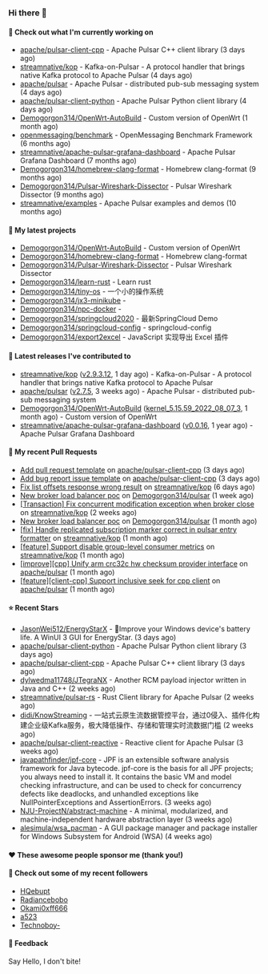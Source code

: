 ### Hi there 👋

#### 👷 Check out what I'm currently working on

- [apache/pulsar-client-cpp](https://github.com/apache/pulsar-client-cpp) - Apache Pulsar C&#43;&#43; client library (3 days ago)
- [streamnative/kop](https://github.com/streamnative/kop) - Kafka-on-Pulsar - A protocol handler that brings native Kafka protocol to Apache Pulsar (4 days ago)
- [apache/pulsar](https://github.com/apache/pulsar) - Apache Pulsar - distributed pub-sub messaging system (4 days ago)
- [apache/pulsar-client-python](https://github.com/apache/pulsar-client-python) - Apache Pulsar Python client library (4 days ago)
- [Demogorgon314/OpenWrt-AutoBuild](https://github.com/Demogorgon314/OpenWrt-AutoBuild) - Custom version of OpenWrt (1 month ago)
- [openmessaging/benchmark](https://github.com/openmessaging/benchmark) - OpenMessaging Benchmark Framework (6 months ago)
- [streamnative/apache-pulsar-grafana-dashboard](https://github.com/streamnative/apache-pulsar-grafana-dashboard) - Apache Pulsar Grafana Dashboard (7 months ago)
- [Demogorgon314/homebrew-clang-format](https://github.com/Demogorgon314/homebrew-clang-format) - Homebrew clang-format (9 months ago)
- [Demogorgon314/Pulsar-Wireshark-Dissector](https://github.com/Demogorgon314/Pulsar-Wireshark-Dissector) - Pulsar Wireshark Dissector (9 months ago)
- [streamnative/examples](https://github.com/streamnative/examples) - Apache Pulsar examples and demos (10 months ago)

#### 🌱 My latest projects

- [Demogorgon314/OpenWrt-AutoBuild](https://github.com/Demogorgon314/OpenWrt-AutoBuild) - Custom version of OpenWrt
- [Demogorgon314/homebrew-clang-format](https://github.com/Demogorgon314/homebrew-clang-format) - Homebrew clang-format
- [Demogorgon314/Pulsar-Wireshark-Dissector](https://github.com/Demogorgon314/Pulsar-Wireshark-Dissector) - Pulsar Wireshark Dissector
- [Demogorgon314/learn-rust](https://github.com/Demogorgon314/learn-rust) - Learn rust
- [Demogorgon314/tiny-os](https://github.com/Demogorgon314/tiny-os) - 一个小的操作系统
- [Demogorgon314/jx3-minikube](https://github.com/Demogorgon314/jx3-minikube) - 
- [Demogorgon314/npc-docker](https://github.com/Demogorgon314/npc-docker) - 
- [Demogorgon314/springcloud2020](https://github.com/Demogorgon314/springcloud2020) - 最新SpringCloud Demo
- [Demogorgon314/springcloud-config](https://github.com/Demogorgon314/springcloud-config) - springcloud-config 
- [Demogorgon314/export2excel](https://github.com/Demogorgon314/export2excel) - JavaScript 实现导出 Excel 插件

#### 🔭 Latest releases I've contributed to

- [streamnative/kop](https://github.com/streamnative/kop) ([v2.9.3.12](https://github.com/streamnative/kop/releases/tag/v2.9.3.12), 1 day ago) - Kafka-on-Pulsar - A protocol handler that brings native Kafka protocol to Apache Pulsar
- [apache/pulsar](https://github.com/apache/pulsar) ([v2.7.5](https://github.com/apache/pulsar/releases/tag/v2.7.5), 3 weeks ago) - Apache Pulsar - distributed pub-sub messaging system
- [Demogorgon314/OpenWrt-AutoBuild](https://github.com/Demogorgon314/OpenWrt-AutoBuild) ([kernel_5.15.59_2022_08_07_3](https://github.com/Demogorgon314/OpenWrt-AutoBuild/releases/tag/kernel_5.15.59_2022_08_07_3), 1 month ago) - Custom version of OpenWrt
- [streamnative/apache-pulsar-grafana-dashboard](https://github.com/streamnative/apache-pulsar-grafana-dashboard) ([v0.0.16](https://github.com/streamnative/apache-pulsar-grafana-dashboard/releases/tag/v0.0.16), 1 year ago) - Apache Pulsar Grafana Dashboard

#### 🔨 My recent Pull Requests

- [Add pull request template](https://github.com/apache/pulsar-client-cpp/pull/8) on [apache/pulsar-client-cpp](https://github.com/apache/pulsar-client-cpp) (3 days ago)
- [Add bug report issue template](https://github.com/apache/pulsar-client-cpp/pull/7) on [apache/pulsar-client-cpp](https://github.com/apache/pulsar-client-cpp) (3 days ago)
- [Fix list offsets response wrong result](https://github.com/streamnative/kop/pull/1512) on [streamnative/kop](https://github.com/streamnative/kop) (6 days ago)
- [New broker load balancer poc](https://github.com/Demogorgon314/pulsar/pull/3) on [Demogorgon314/pulsar](https://github.com/Demogorgon314/pulsar) (1 week ago)
- [[Transaction] Fix concurrent modification exception when broker close](https://github.com/streamnative/kop/pull/1493) on [streamnative/kop](https://github.com/streamnative/kop) (2 weeks ago)
- [New broker load balancer poc](https://github.com/Demogorgon314/pulsar/pull/2) on [Demogorgon314/pulsar](https://github.com/Demogorgon314/pulsar) (1 month ago)
- [[fix] Handle replicated subscription marker correct in pulsar entry formatter](https://github.com/streamnative/kop/pull/1469) on [streamnative/kop](https://github.com/streamnative/kop) (1 month ago)
- [[feature] Support disable group-level consumer metrics](https://github.com/streamnative/kop/pull/1462) on [streamnative/kop](https://github.com/streamnative/kop) (1 month ago)
- [[improve][cpp] Unify arm crc32c hw checksum provider interface](https://github.com/apache/pulsar/pull/17271) on [apache/pulsar](https://github.com/apache/pulsar) (1 month ago)
- [[feature][client-cpp] Support inclusive seek for cpp client](https://github.com/apache/pulsar/pull/17209) on [apache/pulsar](https://github.com/apache/pulsar) (1 month ago)

#### ⭐ Recent Stars

- [JasonWei512/EnergyStarX](https://github.com/JasonWei512/EnergyStarX) - 🔋Improve your Windows device&#39;s battery life. A WinUI 3 GUI for EnergyStar. (3 days ago)
- [apache/pulsar-client-python](https://github.com/apache/pulsar-client-python) - Apache Pulsar Python client library (3 days ago)
- [apache/pulsar-client-cpp](https://github.com/apache/pulsar-client-cpp) - Apache Pulsar C&#43;&#43; client library (3 days ago)
- [dylwedma11748/JTegraNX](https://github.com/dylwedma11748/JTegraNX) - Another RCM payload injector written in Java and C&#43;&#43; (2 weeks ago)
- [streamnative/pulsar-rs](https://github.com/streamnative/pulsar-rs) - Rust Client library for Apache Pulsar (2 weeks ago)
- [didi/KnowStreaming](https://github.com/didi/KnowStreaming) - 一站式云原生流数据管控平台，通过0侵入、插件化构建企业级Kafka服务，极大降低操作、存储和管理实时流数据门槛 (2 weeks ago)
- [apache/pulsar-client-reactive](https://github.com/apache/pulsar-client-reactive) - Reactive client for Apache Pulsar (3 weeks ago)
- [javapathfinder/jpf-core](https://github.com/javapathfinder/jpf-core) - JPF is an extensible software analysis framework for Java bytecode. jpf-core is the basis for all JPF projects; you always need to install it. It contains the basic VM and model checking infrastructure, and can be used to check for concurrency defects like deadlocks, and unhandled exceptions like NullPointerExceptions and AssertionErrors. (3 weeks ago)
- [NJU-ProjectN/abstract-machine](https://github.com/NJU-ProjectN/abstract-machine) - A minimal, modularized, and machine-independent hardware abstraction layer (3 weeks ago)
- [alesimula/wsa_pacman](https://github.com/alesimula/wsa_pacman) - A GUI package manager and package installer for Windows Subsystem for Android (WSA) (4 weeks ago)

#### ❤️ These awesome people sponsor me (thank you!)


#### 👯 Check out some of my recent followers

- [HQebupt](https://github.com/HQebupt)
- [Radiancebobo](https://github.com/Radiancebobo)
- [Okami0xff666](https://github.com/Okami0xff666)
- [a523](https://github.com/a523)
- [Technoboy-](https://github.com/Technoboy-)

#### 💬 Feedback

Say Hello, I don't bite!

